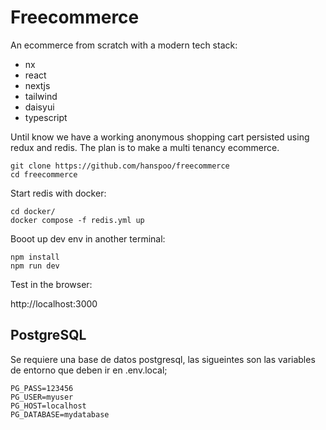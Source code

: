 # Freecommerce

An ecommerce from scratch with a modern tech stack:

- nx
- react
- nextjs
- tailwind
- daisyui
- typescript

Until know we have a working anonymous shopping cart persisted using redux and redis.
The plan is to make a multi tenancy ecommerce.

```
git clone https://github.com/hanspoo/freecommerce
cd freecommerce
```

Start redis with docker:

```
cd docker/
docker compose -f redis.yml up
```

Booot up dev env in another terminal:

```
npm install
npm run dev
```

Test in the browser:

http://localhost:3000

## PostgreSQL

Se requiere una base de datos postgresql, las sigueintes son las variables de entorno que deben ir en .env.local;

```
PG_PASS=123456
PG_USER=myuser
PG_HOST=localhost
PG_DATABASE=mydatabase
```
